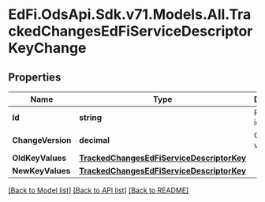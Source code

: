 # EdFi.OdsApi.Sdk.v71.Models.All.TrackedChangesEdFiServiceDescriptorKeyChange

## Properties

Name | Type | Description | Notes
------------ | ------------- | ------------- | -------------
**Id** | **string** | Resource identifier | [optional] 
**ChangeVersion** | **decimal** | Change version | [optional] 
**OldKeyValues** | [**TrackedChangesEdFiServiceDescriptorKey**](TrackedChangesEdFiServiceDescriptorKey.md) |  | [optional] 
**NewKeyValues** | [**TrackedChangesEdFiServiceDescriptorKey**](TrackedChangesEdFiServiceDescriptorKey.md) |  | [optional] 

[[Back to Model list]](../../README.md#documentation-for-models) [[Back to API list]](../../README.md#documentation-for-api-endpoints) [[Back to README]](../../README.md)

